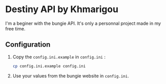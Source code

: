 # Destiny API by Khmarigou
I'm a beginer with the bungie API. It's only a personnal project made in my free time.

## Configuration

1. Copy the `config.ini.example` in `config.ini` :
    ```sh
    cp config.ini.example config.ini
    ```

2. Use your values from the bungie website in `config.ini`.
